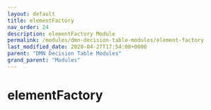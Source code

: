 ```yaml
---
layout: default
title: elementFactory 
nav_order: 24
description: elementFactory Module
permalink: /modules/dmn-decision-table-modules/element-factory
last_modified_date: 2020-04-27T17:54:08+0000
parent: "DMN Decision Table Modules"
grand_parent: "Modules"
---
```


# elementFactory